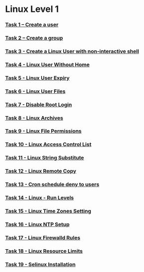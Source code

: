 # Linux Level 1

### [Task 1 – Create a user](https://github.com/javi-rod/kodekloud-engineer-tasks/tree/master/ENG/LINUX/LinuxL1/Task01.md)

### [Task 2 – Create a group](https://github.com/javi-rod/kodekloud-engineer-tasks/tree/master/ENG/LINUX/LinuxL1/Task02.md)

### [Task 3 - Create a Linux User with non-interactive shell](https://github.com/javi-rod/kodekloud-engineer-tasks/tree/master/ENG/LINUX/LinuxL1/Task03.md)

### [Task 4 - Linux User Without Home](https://github.com/javi-rod/kodekloud-engineer-tasks/tree/master/ENG/LINUX/LinuxL1/Task04.md)

### [Task 5 - Linux User Expiry](https://github.com/javi-rod/kodekloud-engineer-tasks/tree/master/ENG/LINUX/LinuxL1/Task05.md)

### [Task 6 - Linux User Files](https://github.com/javi-rod/kodekloud-engineer-tasks/tree/master/ENG/LINUX/LinuxL1/Task06.md)

### [Task 7 - Disable Root Login](https://github.com/javi-rod/kodekloud-engineer-tasks/tree/master/ENG/LINUX/LinuxL1/Task07.md)

### [Task 8 - Linux Archives](https://github.com/javi-rod/kodekloud-engineer-tasks/tree/master/ENG/LINUX/LinuxL1/Task08.md)

### [Task 9 - Linux File Permissions](https://github.com/javi-rod/kodekloud-engineer-tasks/tree/master/ENG/LINUX/LinuxL1/Task09.md)

### [Task 10 - Linux Access Control List](https://github.com/javi-rod/kodekloud-engineer-tasks/tree/master/ENG/LINUX/LinuxL1/Task10.md)

### [Task 11 - Linux String Substitute](https://github.com/javi-rod/kodekloud-engineer-tasks/tree/master/ENG/LINUX/LinuxL1/Task11.md)

### [Task 12 - Linux Remote Copy](https://github.com/javi-rod/kodekloud-engineer-tasks/tree/master/ENG/LINUX/LinuxL1/Task12.md)

### [Task 13 - Cron schedule deny to users](https://github.com/javi-rod/kodekloud-engineer-tasks/tree/master/ENG/LINUX/LinuxL1/Task13.md)

### [Task 14 - Linux - Run Levels](https://github.com/javi-rod/kodekloud-engineer-tasks/tree/master/ENG/LINUX/LinuxL1/Task14.md)

### [Task 15 - Linux Time Zones Setting](https://github.com/javi-rod/kodekloud-engineer-tasks/tree/master/ENG/LINUX/LinuxL1/Task15.md)

### [Task 16 - Linux NTP Setup](https://github.com/javi-rod/kodekloud-engineer-tasks/tree/master/ENG/LINUX/LinuxL1/Task16.md)

### [Task 17 - Linux Firewalld Rules](https://github.com/javi-rod/kodekloud-engineer-tasks/tree/master/ENG/LINUX/LinuxL1/Task17.md)

### [Task 18 - Linux Resource Limits](https://github.com/javi-rod/kodekloud-engineer-tasks/tree/master/ENG/LINUX/LinuxL1/Task18.md)

### [Task 19 - Selinux Installation](https://github.com/javi-rod/kodekloud-engineer-tasks/tree/master/ENG/LINUX/LinuxL1/Task19.md)
